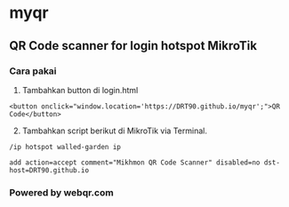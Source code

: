 # myqr
## QR Code scanner for login hotspot MikroTik

### Cara pakai

1. Tambahkan button di login.html
```
<button onclick="window.location='https://DRT90.github.io/myqr';">QR Code</button>
```
2. Tambahkan script berikut di MikroTik via Terminal.
```
/ip hotspot walled-garden ip

add action=accept comment="Mikhmon QR Code Scanner" disabled=no dst-host=DRT90.github.io
```

### Powered by webqr.com
